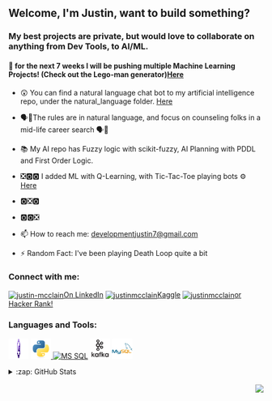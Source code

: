 ## Welcome, I'm Justin, want to build something?

### My best projects are private, but would love to collaborate on anything from Dev Tools, to AI/ML.
  
#### 🦾 for the next 7 weeks I will be pushing multiple Machine Learning Projects! (Check out the Lego-man generator)<a href="https://github.com/justinprogdev/Artificial-Intelligence/tree/main/machine_learning">Here<a/>
- 😲 You can find a natural language chat bot to my artificial intelligence repo, under the natural_language folder. <a href="https://github.com/justinprogdev/Artificial-Intelligence/tree/main/natural_language">Here<a/>
- 🗣️💬The rules are in natural language, and focus on counseling folks in a mid-life career search 🗣️💬
  
- 📚 My AI repo has Fuzzy logic with scikit-fuzzy, AI Planning with PDDL and First Order Logic.
- ❎🅾️🅾️ I added ML with Q-Learning, with Tic-Tac-Toe playing bots ⚙️ <a href="https://github.com/justinprogdev/Artificial-Intelligence/tree/main/q_learning/tic_tac_toe">Here<a/>
- 🅾️❎🅾️
- 🅾️🅾️❎
  
- 📫 How to reach me: developmentjustin7@gmail.com
- ⚡ Random Fact: I've been playing Death Loop quite a bit

<h3 align="left">Connect with me:</h3>
<p align="left">
<a href="https://linkedin.com/in/bizdork" target="blank">
<img align="center" src="https://raw.githubusercontent.com/rahuldkjain/github-profile-readme-generator/master/src/images/icons/Social/linked-in-alt.svg" alt="justin-mcclain" height="30" width="40" />On LinkedIn</a>
<a href="https://www.kaggle.com/justinmcclain" target="blank"><img align="center" src="https://raw.githubusercontent.com/rahuldkjain/github-profile-readme-generator/master/src/images/icons/Social/kaggle.svg" alt="justinmcclain" height="30" width="40" />Kaggle</a>
<a href="https://www.hackerrank.com/uebertech"  target="blank"><img align="center" src="https://raw.githubusercontent.com/rahuldkjain/github-profile-readme-generator/master/src/images/icons/Social/hackerrank.svg" alt="justinmcclain" height="30" width="40" />or Hacker Rank!</a>
</p>

<h3 align="left">Languages and Tools:</h3>
<p align="left"> 
 <a href="https://learn.microsoft.com/en-us/dotnet/csharp/" target="_blank" rel="noreferrer"> <img src="https://github.com/justinprogdev/justinprogdev/blob/main/c-sharp-c.svg" alt="C#" width="40" height="40"/></a> 
  <a href="https://www.python.org" target="_blank" rel="noreferrer"> <img src="https://raw.githubusercontent.com/devicons/devicon/master/icons/python/python-original.svg" alt="python" width="40" height="40"/> 
  <a href="https://www.microsoft.com/en-us/sql-server" target="_blank" rel="noreferrer"> <img src="https://www.svgrepo.com/show/303229/microsoft-sql-server-logo.svg" alt="MS SQL" width="40" height="40"/></a> 
  <a href="https://www.apache.kafka.org" target="_blank" rel="noreferrer"> <img src="https://github.com/justinprogdev/justinprogdev/blob/main/kafka.png" alt="Kafka" width="40" height="40"/></a> 
  <a href="https://www.mysql.com/" target="_blank" rel="noreferrer"> <img src="https://raw.githubusercontent.com/devicons/devicon/master/icons/mysql/mysql-original-wordmark.svg" alt="MySql" width="40" height="40"/></a>
  
<br />

<details>
  <summary>:zap: GitHub Stats</summary>
<a href="https://github.com/justinprogdev/github-readme-stats.vercel.app"><img align="center" src="https://github-readme-stats.vercel.app/api?username=justinprogdev&show_icons=true&include_all_commits=true&theme=dracula&hide_border=true" alt="Justin's github stats" /></a> 
<br> <br> 
<a href="https://github.com/justinprogdev/github-readme-stats"><img align="center" src="https://github-readme-stats.vercel.app/api/top-langs/?username=justinprogdev&theme=dracula&hide_border=true" /></a>
</details>

<br/>  
<div align="right">
<img src="https://komarev.com/ghpvc/?username=justinprogdev&&style=flat-square" align="right" />
</div>
<br/>




